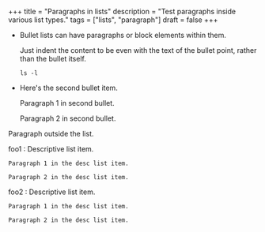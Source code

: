 +++
title = "Paragraphs in lists"
description = "Test paragraphs inside various list types."
tags = ["lists", "paragraph"]
draft = false
+++

-   Bullet lists can have paragraphs or block elements within them.

    Just indent the content to be even with the text of the bullet
    point, rather than the bullet itself.
    ```shell
    ls -l
    ```
-   Here's the second bullet item.

    Paragraph 1 in second bullet.

    Paragraph 2 in second bullet.

Paragraph outside the list.

foo1
: Descriptive list item.

    Paragraph 1 in the desc list item.

    Paragraph 2 in the desc list item.

foo2
: Descriptive list item.

    Paragraph 1 in the desc list item.

    Paragraph 2 in the desc list item.
